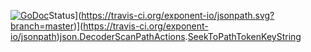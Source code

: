 [![GoDoc](https://godoc.org/github.com/exponent-io/jsonpath?status.svg)](https://godoc.org/github.com/exponent-io/jsonpath)Status](https://travis-ci.org/exponent-io/jsonpath.svg?branch=master)](https://travis-ci.org/exponent-io/jsonpath)[json.Decoder](https://golang.org/pkg/encoding/json/#Decoder)[Scan](https://godoc.org/github.com/exponent-io/jsonpath/#Decoder.Scan)[PathActions](https://godoc.org/github.com/exponent-io/jsonpath#PathActions).[SeekTo](https://godoc.org/github.com/exponent-io/jsonpath#Decoder.SeekTo)[Path](https://godoc.org/github.com/exponent-io/jsonpath#Decoder.Path)[Token](https://godoc.org/github.com/exponent-io/jsonpath#Decoder.Token)[KeyString](https://godoc.org/github.com/exponent-io/jsonpath#KeyString)
